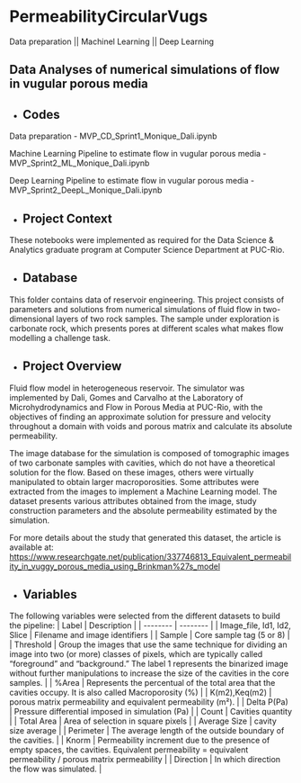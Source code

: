 # PermeabilityCircularVugs
Data preparation || Machinel Learning || Deep Learning

## Data Analyses of numerical simulations of flow in vugular porous media

- ## Codes
Data preparation - MVP_CD_Sprint1_Monique_Dali.ipynb

Machine Learning Pipeline to estimate flow in vugular porous media - MVP_Sprint2_ML_Monique_Dali.ipynb

Deep Learning Pipeline to estimate flow in vugular porous media - MVP_Sprint2_DeepL_Monique_Dali.ipynb

- ## Project Context
These notebooks were implemented as required for the Data Science & Analytics graduate program at Computer Science Department at PUC-Rio.

- ## Database
This folder contains data of reservoir engineering. This project consists of parameters and solutions from numerical simulations of fluid flow in two-dimensional layers of two rock samples. The sample under exploration is carbonate rock, which presents pores at different scales what makes flow modelling a challenge task.

- ## Project Overview

Fluid flow model in heterogeneous reservoir. The simulator was implemented by Dali, Gomes and Carvalho at the Laboratory of Microhydrodynamics and Flow in Porous Media at PUC-Rio, with the objectives of finding an approximate solution for pressure and velocity throughout a domain with voids and porous matrix and calculate its absolute permeability. 

The image database for the simulation is composed of tomographic images of two carbonate samples with cavities, which do not have a theoretical solution for the flow. Based on these images, others were virtually manipulated to obtain larger macroporosities. Some attributes were extracted from the images to implement a Machine Learning model. The dataset presents various attributes obtained from the image, study construction parameters and the absolute permeability estimated by the simulation. 

For more details about the study that generated this dataset, the article is available at: https://www.researchgate.net/publication/337746813_Equivalent_permeability_in_vuggy_porous_media_using_Brinkman%27s_model

- ## Variables

The following variables were selected from the different datasets to build the pipeline:
| Label | Description |
| -------- | -------- |
| Image_file, Id1, Id2, Slice | Filename and image identifiers |
| Sample | Core sample tag (5 or 8) |
| Threshold | Group the images that use the same technique for dividing an image into two (or more) classes of pixels, which are typically called “foreground” and “background.” The label 1 represents the binarized image without further manipulations to increase the size of the cavities in the core samples. |
| %Area | Represents the percentual of the total area that the cavities occupy. It is also called Macroporosity (%) |
| K(m2),Keq(m2) | porous matrix permeability and equivalent permeability (m²). |
| Delta P(Pa) | Pressure differential imposed in simulation (Pa) |
| Count | Cavities quantity |
| Total Area | Area of selection in square pixels |
| Average Size | cavity size average |
| Perimeter | The average length of the outside boundary of the cavities. |
| Knorm | Permeability increment due to the presence of empty spaces, the cavities. Equivalent permeability = equivalent permeability / porous matrix permeability |
| Direction | In which direction the flow was simulated. |
